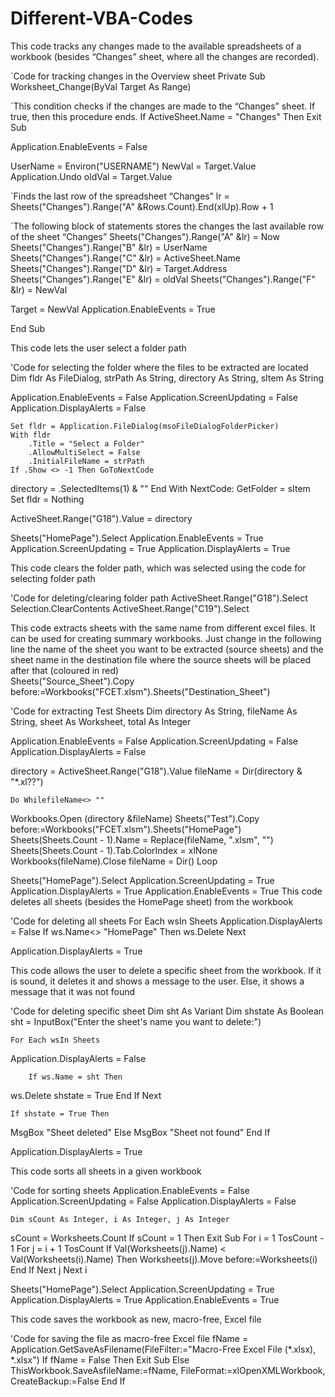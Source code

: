 # Different-VBA-Codes

This code tracks any changes made to the available spreadsheets of a workbook (besides “Changes” sheet, where all the changes are recorded).

`Code for tracking changes in the Overview sheet
Private Sub Worksheet_Change(ByVal Target As Range)

`This condition checks if the changes are made to the “Changes” sheet. If true, then this procedure ends.
If ActiveSheet.Name = "Changes" Then Exit Sub

Application.EnableEvents = False

UserName = Environ("USERNAME")
NewVal = Target.Value
Application.Undo
oldVal = Target.Value

`Finds the last row of the spreadsheet “Changes”
lr = Sheets("Changes").Range("A" &Rows.Count).End(xlUp).Row + 1

`The following block of statements stores the changes the last available row of the sheet “Changes” 
Sheets("Changes").Range("A" &lr) = Now
Sheets("Changes").Range("B" &lr) = UserName
Sheets("Changes").Range("C" &lr) = ActiveSheet.Name
Sheets("Changes").Range("D" &lr) = Target.Address
Sheets("Changes").Range("E" &lr) = oldVal
Sheets("Changes").Range("F" &lr) = NewVal


Target = NewVal
Application.EnableEvents = True

End Sub


This code lets the user select a folder path


'Code for selecting the folder where the files to be extracted are located
    Dim fldr As FileDialog, strPath As String, directory As String, sItem As String

Application.EnableEvents = False
Application.ScreenUpdating = False
Application.DisplayAlerts = False

    Set fldr = Application.FileDialog(msoFileDialogFolderPicker)
    With fldr
        .Title = "Select a Folder"
        .AllowMultiSelect = False
        .InitialFileName = strPath
    If .Show <> -1 Then GoToNextCode
directory = .SelectedItems(1) & "\"
    End With
NextCode:
GetFolder = sItem
    Set fldr = Nothing

ActiveSheet.Range("G18").Value = directory

Sheets("HomePage").Select
Application.EnableEvents = True
Application.ScreenUpdating = True
Application.DisplayAlerts = True

This code clears the folder path, which was selected using the code for selecting folder path

'Code for deleting/clearing folder path
ActiveSheet.Range("G18").Select
Selection.ClearContents
ActiveSheet.Range("C19").Select


This code extracts sheets with the same name from different excel files. It can be used for creating summary workbooks.
Just change in the following line the name of the sheet you want to be extracted (source sheets) and the sheet name in the destination file where the source sheets will be placed after that (coloured in red)  
Sheets("Source_Sheet").Copy before:=Workbooks("FCET.xlsm").Sheets("Destination_Sheet")

'Code for extracting Test Sheets
    Dim directory As String, fileName As String, sheet As Worksheet, total As Integer

Application.EnableEvents = False
Application.ScreenUpdating = False
Application.DisplayAlerts = False

directory = ActiveSheet.Range("G18").Value
fileName = Dir(directory & "*.xl??")

    Do WhilefileName<> ""
Workbooks.Open (directory &fileName)
Sheets("Test").Copy before:=Workbooks("FCET.xlsm").Sheets("HomePage")
Sheets(Sheets.Count - 1).Name = Replace(fileName, ".xlsm", "")
Sheets(Sheets.Count - 1).Tab.ColorIndex = xlNone
Workbooks(fileName).Close
fileName = Dir()
    Loop

Sheets("HomePage").Select
Application.ScreenUpdating = True
Application.DisplayAlerts = True
Application.EnableEvents = True
This code deletes all sheets (besides the HomePage sheet) from the workbook 

'Code for deleting all sheets
    For Each wsIn Sheets
Application.DisplayAlerts = False
        If ws.Name<> "HomePage" Then ws.Delete
    Next

Application.DisplayAlerts = True


This code allows the user to delete a specific sheet from the workbook. If it is sound, it deletes it and shows a message to the user. Else, it shows a message that it was not found

'Code for deleting specific sheet
Dim sht As Variant
    Dim shstate As Boolean
sht = InputBox("Enter the sheet's name you want to delete:")

    For Each wsIn Sheets
Application.DisplayAlerts = False

        If ws.Name = sht Then
ws.Delete
shstate = True
        End If
    Next

    If shstate = True Then
MsgBox "Sheet deleted"
    Else
MsgBox "Sheet not found"
    End If

Application.DisplayAlerts = True

This code sorts all sheets in a given workbook

'Code for sorting sheets
Application.EnableEvents = False
Application.ScreenUpdating = False
Application.DisplayAlerts = False

    Dim sCount As Integer, i As Integer, j As Integer
sCount = Worksheets.Count
    If sCount = 1 Then Exit Sub
    For i = 1 TosCount - 1
    For j = i + 1 TosCount
        If Val(Worksheets(j).Name) < Val(Worksheets(i).Name) Then
Worksheets(j).Move before:=Worksheets(i)
    End If
    Next j
    Next i

Sheets("HomePage").Select
Application.ScreenUpdating = True
Application.DisplayAlerts = True
Application.EnableEvents = True

This code saves the workbook as new, macro-free, Excel file

'Code for saving the file as macro-free Excel file
fName = Application.GetSaveAsFilename(FileFilter:="Macro-Free Excel File (*.xlsx), *.xlsx")
    If fName = False Then
        Exit Sub
    Else
ThisWorkbook.SaveAsfileName:=fName, FileFormat:=xlOpenXMLWorkbook, CreateBackup:=False
    End If


